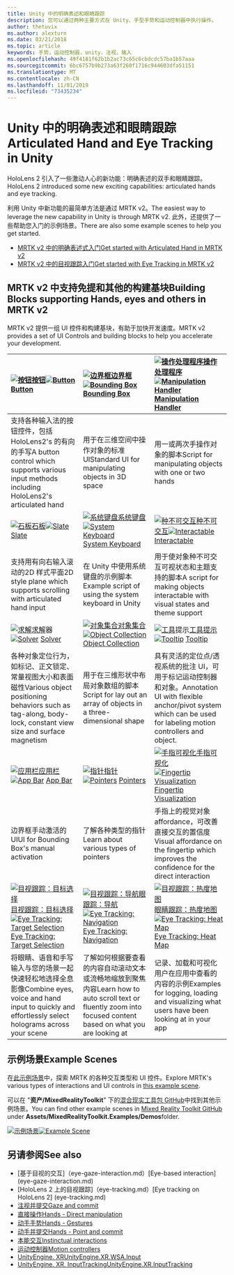 ```yaml
---
title: Unity 中的明确表述和眼睛跟踪
description: 您可以通过两种主要方式在 Unity、手型手势和运动控制器中执行操作。
author: thetuvix
ms.author: alexturn
ms.date: 03/21/2018
ms.topic: article
keywords: 手势，运动控制器，unity，注视，输入
ms.openlocfilehash: 49f4181f62b1b2ac73c65c6cbdcdc57ba1b57aaa
ms.sourcegitcommit: 6bc6757b9b273a63f260f1716c944603dfa51151
ms.translationtype: MT
ms.contentlocale: zh-CN
ms.lasthandoff: 11/01/2019
ms.locfileid: "73435234"
---
```

# <a name="articulated-hand-and-eye-tracking-in-unity"></a><span data-ttu-id="1c119-104">Unity 中的明确表述和眼睛跟踪</span><span class="sxs-lookup"><span data-stu-id="1c119-104">Articulated Hand and Eye Tracking in Unity</span></span>

<span data-ttu-id="1c119-105">HoloLens 2 引入了一些激动人心的新功能：明确表述的双手和眼睛跟踪。</span><span class="sxs-lookup"><span data-stu-id="1c119-105">HoloLens 2 introduced some new exciting capabilities: articulated hands and eye tracking.</span></span>

<span data-ttu-id="1c119-106">利用 Unity 中新功能的最简单方法是通过 MRTK v2。</span><span class="sxs-lookup"><span data-stu-id="1c119-106">The easiest way to leverage the new capability in Unity is through MRTK v2.</span></span> <span data-ttu-id="1c119-107">此外，还提供了一些帮助您入门的示例场景。</span><span class="sxs-lookup"><span data-stu-id="1c119-107">There are also some example scenes to help you get started.</span></span> 

* [<span data-ttu-id="1c119-108">MRTK v2 中的明确表述式入门</span><span class="sxs-lookup"><span data-stu-id="1c119-108">Get started with Articulated Hand  in MRTK v2</span></span>](https://microsoft.github.io/MixedRealityToolkit-Unity/Documentation/InputSystem/HandTracking.html)
* [<span data-ttu-id="1c119-109">MRTK v2 中的目视跟踪入门</span><span class="sxs-lookup"><span data-stu-id="1c119-109">Get started with Eye Tracking in MRTK v2</span></span>](https://microsoft.github.io/MixedRealityToolkit-Unity/Documentation/EyeTracking/EyeTracking_Main.html)


## <a name="building-blocks-supporting-hands-eyes-and-others-in-mrtk-v2"></a><span data-ttu-id="1c119-110">MRTK v2 中支持免提和其他的构建基块</span><span class="sxs-lookup"><span data-stu-id="1c119-110">Building Blocks supporting Hands, eyes and others in MRTK v2</span></span>

<span data-ttu-id="1c119-111">MRTK v2 提供一组 UI 控件和构建基块，有助于加快开发速度。</span><span class="sxs-lookup"><span data-stu-id="1c119-111">MRTK v2 provides a set of UI Controls and building blocks to help you accelerate your development.</span></span> 

|  <span data-ttu-id="1c119-112">[![按钮](images/MRTK_Button_Main.png)](https://microsoft.github.io/MixedRealityToolkit-Unity/Documentation/README_Button.html)[按钮](https://microsoft.github.io/MixedRealityToolkit-Unity/Documentation/README_Button.html)</span><span class="sxs-lookup"><span data-stu-id="1c119-112">[![Button](images/MRTK_Button_Main.png)](https://microsoft.github.io/MixedRealityToolkit-Unity/Documentation/README_Button.html) [Button](https://microsoft.github.io/MixedRealityToolkit-Unity/Documentation/README_Button.html)</span></span> | <span data-ttu-id="1c119-113">[![边界框](images/MRTK_BoundingBox_Main.png)](https://microsoft.github.io/MixedRealityToolkit-Unity/Documentation/README_BoundingBox.html)[边界框](https://microsoft.github.io/MixedRealityToolkit-Unity/Documentation/README_BoundingBox.html)</span><span class="sxs-lookup"><span data-stu-id="1c119-113">[![Bounding Box](images/MRTK_BoundingBox_Main.png)](https://microsoft.github.io/MixedRealityToolkit-Unity/Documentation/README_BoundingBox.html) [Bounding Box](https://microsoft.github.io/MixedRealityToolkit-Unity/Documentation/README_BoundingBox.html)</span></span> | <span data-ttu-id="1c119-114">[![操作处理程序](images/MRTK_Manipulation_Main.png)](https://microsoft.github.io/MixedRealityToolkit-Unity/Documentation/README_ManipulationHandler.html)[操作处理程序](https://microsoft.github.io/MixedRealityToolkit-Unity/Documentation/README_ManipulationHandler.html)</span><span class="sxs-lookup"><span data-stu-id="1c119-114">[![Manipulation Handler](images/MRTK_Manipulation_Main.png)](https://microsoft.github.io/MixedRealityToolkit-Unity/Documentation/README_ManipulationHandler.html) [Manipulation Handler](https://microsoft.github.io/MixedRealityToolkit-Unity/Documentation/README_ManipulationHandler.html)</span></span> |
|:--- | :--- | :--- |
| <span data-ttu-id="1c119-115">支持各种输入法的按钮控件，包括 HoloLens2's 的有向的手写</span><span class="sxs-lookup"><span data-stu-id="1c119-115">A button control which supports various input methods including HoloLens2's articulated hand</span></span> | <span data-ttu-id="1c119-116">用于在三维空间中操作对象的标准 UI</span><span class="sxs-lookup"><span data-stu-id="1c119-116">Standard UI for manipulating objects in 3D space</span></span> | <span data-ttu-id="1c119-117">用一或两次手操作对象的脚本</span><span class="sxs-lookup"><span data-stu-id="1c119-117">Script for manipulating objects with one or two hands</span></span> |
|  <span data-ttu-id="1c119-118">[![石板](images/MRTK_Slate_Main.png)](https://microsoft.github.io/MixedRealityToolkit-Unity/Documentation/README_Slate.html)[石板](https://microsoft.github.io/MixedRealityToolkit-Unity/Documentation/README_Slate.html)</span><span class="sxs-lookup"><span data-stu-id="1c119-118">[![Slate](images/MRTK_Slate_Main.png)](https://microsoft.github.io/MixedRealityToolkit-Unity/Documentation/README_Slate.html) [Slate](https://microsoft.github.io/MixedRealityToolkit-Unity/Documentation/README_Slate.html)</span></span> | <span data-ttu-id="1c119-119">[![系统键盘](images/MRTK_SystemKeyboard_Main.png)](https://microsoft.github.io/MixedRealityToolkit-Unity/Documentation/README_SystemKeyboard.html)[系统键盘](https://microsoft.github.io/MixedRealityToolkit-Unity/Documentation/README_SystemKeyboard.html)</span><span class="sxs-lookup"><span data-stu-id="1c119-119">[![System Keyboard](images/MRTK_SystemKeyboard_Main.png)](https://microsoft.github.io/MixedRealityToolkit-Unity/Documentation/README_SystemKeyboard.html) [System Keyboard](https://microsoft.github.io/MixedRealityToolkit-Unity/Documentation/README_SystemKeyboard.html)</span></span> | <span data-ttu-id="1c119-120">[![种不可交互](images/InteractableExamples.png)](https://microsoft.github.io/MixedRealityToolkit-Unity/Documentation/README_Interactable.html)[种不可交互](https://microsoft.github.io/MixedRealityToolkit-Unity/Documentation/README_Interactable.html)</span><span class="sxs-lookup"><span data-stu-id="1c119-120">[![Interactable](images/InteractableExamples.png)](https://microsoft.github.io/MixedRealityToolkit-Unity/Documentation/README_Interactable.html) [Interactable](https://microsoft.github.io/MixedRealityToolkit-Unity/Documentation/README_Interactable.html)</span></span> |
| <span data-ttu-id="1c119-121">支持用有向右输入滚动的2D 样式平面</span><span class="sxs-lookup"><span data-stu-id="1c119-121">2D style plane which supports scrolling with articulated hand input</span></span> | <span data-ttu-id="1c119-122">在 Unity 中使用系统键盘的示例脚本</span><span class="sxs-lookup"><span data-stu-id="1c119-122">Example script of using the system keyboard in Unity</span></span>  | <span data-ttu-id="1c119-123">用于使对象种不可交互可视状态和主题支持的脚本</span><span class="sxs-lookup"><span data-stu-id="1c119-123">A script for making objects interactable with visual states and theme support</span></span> |
|  <span data-ttu-id="1c119-124">[![求解](images/MRTK_Solver_Main.png)](https://microsoft.github.io/MixedRealityToolkit-Unity/Documentation/README_Solver.html)[求解](https://microsoft.github.io/MixedRealityToolkit-Unity/Documentation/README_Solver.html)器</span><span class="sxs-lookup"><span data-stu-id="1c119-124">[![Solver](images/MRTK_Solver_Main.png)](https://microsoft.github.io/MixedRealityToolkit-Unity/Documentation/README_Solver.html) [Solver](https://microsoft.github.io/MixedRealityToolkit-Unity/Documentation/README_Solver.html)</span></span> | <span data-ttu-id="1c119-125">[![对象集合](images/MRTK_ObjectCollection_Main.png)](https://microsoft.github.io/MixedRealityToolkit-Unity/Documentation/README_ManipulationHandler.html)[对象集合](https://microsoft.github.io/MixedRealityToolkit-Unity/Documentation/README_ManipulationHandler.html)</span><span class="sxs-lookup"><span data-stu-id="1c119-125">[![Object Collection](images/MRTK_ObjectCollection_Main.png)](https://microsoft.github.io/MixedRealityToolkit-Unity/Documentation/README_ManipulationHandler.html) [Object Collection](https://microsoft.github.io/MixedRealityToolkit-Unity/Documentation/README_ManipulationHandler.html)</span></span> | <span data-ttu-id="1c119-126">[![工具](images/MRTK_Tooltip_Main.png)](https://microsoft.github.io/MixedRealityToolkit-Unity/Documentation/README_Tooltip.html)提示[工具提示](https://microsoft.github.io/MixedRealityToolkit-Unity/Documentation/README_Tooltip.html)</span><span class="sxs-lookup"><span data-stu-id="1c119-126">[![Tooltip](images/MRTK_Tooltip_Main.png)](https://microsoft.github.io/MixedRealityToolkit-Unity/Documentation/README_Tooltip.html) [Tooltip](https://microsoft.github.io/MixedRealityToolkit-Unity/Documentation/README_Tooltip.html)</span></span> |
| <span data-ttu-id="1c119-127">各种对象定位行为，如标记、正文锁定、常量视图大小和表面磁性</span><span class="sxs-lookup"><span data-stu-id="1c119-127">Various object positioning behaviors such as tag-along, body-lock, constant view size and surface magnetism</span></span> | <span data-ttu-id="1c119-128">用于在三维形状中布局对象数组的脚本</span><span class="sxs-lookup"><span data-stu-id="1c119-128">Script for lay out an array of objects in a three-dimensional shape</span></span> | <span data-ttu-id="1c119-129">具有灵活的定位点/透视系统的批注 UI，可用于标记运动控制器和对象。</span><span class="sxs-lookup"><span data-stu-id="1c119-129">Annotation UI with flexible anchor/pivot system which can be used for labeling motion controllers and object.</span></span> |
|  <span data-ttu-id="1c119-130">[![应用栏](images/MRTK_AppBar_Main.png)](https://microsoft.github.io/MixedRealityToolkit-Unity/Documentation/README_AppBar.html)[应用栏](https://microsoft.github.io/MixedRealityToolkit-Unity/Documentation/README_AppBar.html)</span><span class="sxs-lookup"><span data-stu-id="1c119-130">[![App Bar](images/MRTK_AppBar_Main.png)](https://microsoft.github.io/MixedRealityToolkit-Unity/Documentation/README_AppBar.html) [App Bar](https://microsoft.github.io/MixedRealityToolkit-Unity/Documentation/README_AppBar.html)</span></span> | <span data-ttu-id="1c119-131">[![指针](images/MRTK_Pointer_Main.png)](https://microsoft.github.io/MixedRealityToolkit-Unity/Documentation/README_Pointers.html)[指针](https://microsoft.github.io/MixedRealityToolkit-Unity/Documentation/README_Pointers.html)</span><span class="sxs-lookup"><span data-stu-id="1c119-131">[![Pointers](images/MRTK_Pointer_Main.png)](https://microsoft.github.io/MixedRealityToolkit-Unity/Documentation/README_Pointers.html) [Pointers](https://microsoft.github.io/MixedRealityToolkit-Unity/Documentation/README_Pointers.html)</span></span> | <span data-ttu-id="1c119-132">[![手指可视化](images/MRTK_FingertipVisualization_Main.png)](https://microsoft.github.io/MixedRealityToolkit-Unity/Documentation/README_FingertipVisualization.html)[手指可视化](https://microsoft.github.io/MixedRealityToolkit-Unity/Documentation/README_FingertipVisualization.html)</span><span class="sxs-lookup"><span data-stu-id="1c119-132">[![Fingertip Visualization](images/MRTK_FingertipVisualization_Main.png)](https://microsoft.github.io/MixedRealityToolkit-Unity/Documentation/README_FingertipVisualization.html) [Fingertip Visualization](https://microsoft.github.io/MixedRealityToolkit-Unity/Documentation/README_FingertipVisualization.html)</span></span> |
| <span data-ttu-id="1c119-133">边界框手动激活的 UI</span><span class="sxs-lookup"><span data-stu-id="1c119-133">UI for Bounding Box's manual activation</span></span> | <span data-ttu-id="1c119-134">了解各种类型的指针</span><span class="sxs-lookup"><span data-stu-id="1c119-134">Learn about various types of pointers</span></span> | <span data-ttu-id="1c119-135">手指上的视觉对象 affordance，可改善直接交互的置信度</span><span class="sxs-lookup"><span data-stu-id="1c119-135">Visual affordance on the fingertip which improves the confidence for the direct interaction</span></span> |
|  <span data-ttu-id="1c119-136">[![目视跟踪：目标选择](images/mrtk_et_targetselect.png)](https://microsoft.github.io/MixedRealityToolkit-Unity/Documentation/EyeTracking/EyeTracking_TargetSelection.html)[目视跟踪：目标选择](https://microsoft.github.io/MixedRealityToolkit-Unity/Documentation/EyeTracking/EyeTracking_TargetSelection.html)</span><span class="sxs-lookup"><span data-stu-id="1c119-136">[![Eye Tracking: Target Selection](images/mrtk_et_targetselect.png)](https://microsoft.github.io/MixedRealityToolkit-Unity/Documentation/EyeTracking/EyeTracking_TargetSelection.html) [Eye Tracking: Target Selection](https://microsoft.github.io/MixedRealityToolkit-Unity/Documentation/EyeTracking/EyeTracking_TargetSelection.html)</span></span> | <span data-ttu-id="1c119-137">[![目视跟踪：导航](images/mrtk_et_navigation.png)](https://microsoft.github.io/MixedRealityToolkit-Unity/Documentation/EyeTracking/EyeTracking_Navigation.html)[眼跟踪：导航](https://microsoft.github.io/MixedRealityToolkit-Unity/Documentation/EyeTracking/EyeTracking_Navigation.html)</span><span class="sxs-lookup"><span data-stu-id="1c119-137">[![Eye Tracking: Navigation](images/mrtk_et_navigation.png)](https://microsoft.github.io/MixedRealityToolkit-Unity/Documentation/EyeTracking/EyeTracking_Navigation.html) [Eye Tracking: Navigation](https://microsoft.github.io/MixedRealityToolkit-Unity/Documentation/EyeTracking/EyeTracking_Navigation.html)</span></span> | <span data-ttu-id="1c119-138">[![目视跟踪：热度地图](images/mrtk_et_heatmaps.png)](https://microsoft.github.io/MixedRealityToolkit-Unity/Documentation/EyeTracking/EyeTracking_Visualization.html)[眼睛跟踪：热度地图](https://microsoft.github.io/MixedRealityToolkit-Unity/Documentation/EyeTracking/EyeTracking_Visualization.html)</span><span class="sxs-lookup"><span data-stu-id="1c119-138">[![Eye Tracking: Heat Map](images/mrtk_et_heatmaps.png)](https://microsoft.github.io/MixedRealityToolkit-Unity/Documentation/EyeTracking/EyeTracking_Visualization.html) [Eye Tracking: Heat Map](https://microsoft.github.io/MixedRealityToolkit-Unity/Documentation/EyeTracking/EyeTracking_Visualization.html)</span></span> |
| <span data-ttu-id="1c119-139">将眼睛、语音和手写输入与您的场景一起快速轻松地选择全息影像</span><span class="sxs-lookup"><span data-stu-id="1c119-139">Combine eyes, voice and hand input to quickly and effortlessly select holograms across your scene</span></span> | <span data-ttu-id="1c119-140">了解如何根据要查看的内容自动滚动文本或流畅地缩放到聚焦内容</span><span class="sxs-lookup"><span data-stu-id="1c119-140">Learn how to auto scroll text or fluently zoom into focused content based on what you are looking at</span></span>| <span data-ttu-id="1c119-141">记录、加载和可视化用户在应用中查看的内容的示例</span><span class="sxs-lookup"><span data-stu-id="1c119-141">Examples for logging, loading and visualizing what users have been looking at in your app</span></span> |

## <a name="example-scenes"></a><span data-ttu-id="1c119-142">示例场景</span><span class="sxs-lookup"><span data-stu-id="1c119-142">Example Scenes</span></span>
<span data-ttu-id="1c119-143">在[此示例场景](https://microsoft.github.io/MixedRealityToolkit-Unity/Documentation/README_HandInteractionExamples.html)中，探索 MRTK 的各种交互类型和 UI 控件。</span><span class="sxs-lookup"><span data-stu-id="1c119-143">Explore MRTK's various types of interactions and UI controls in [this example scene](https://microsoft.github.io/MixedRealityToolkit-Unity/Documentation/README_HandInteractionExamples.html).</span></span>

<span data-ttu-id="1c119-144">可以在 "**资产/MixedRealityToolkit**" 下的[混合现实工具包 GitHub](https://github.com/Microsoft/MixedRealityToolkit-Unity)中找到其他示例场景。</span><span class="sxs-lookup"><span data-stu-id="1c119-144">You can find  other example scenes in [Mixed Reality Toolkit GitHub](https://github.com/Microsoft/MixedRealityToolkit-Unity) under **Assets/MixedRealityToolkit.Examples/Demos**folder.</span></span>

<span data-ttu-id="1c119-145">[![示例场景](images/MRTK_Examples.png)](https://microsoft.github.io/MixedRealityToolkit-Unity/Documentation/README_HandInteractionExamples.html)</span><span class="sxs-lookup"><span data-stu-id="1c119-145">[![Example Scene](images/MRTK_Examples.png)](https://microsoft.github.io/MixedRealityToolkit-Unity/Documentation/README_HandInteractionExamples.html)</span></span>

## <a name="see-also"></a><span data-ttu-id="1c119-146">另请参阅</span><span class="sxs-lookup"><span data-stu-id="1c119-146">See also</span></span>

* <span data-ttu-id="1c119-147">[基于目视的交互]（eye-gaze-interaction.md）</span><span class="sxs-lookup"><span data-stu-id="1c119-147">[Eye-based interaction] (eye-gaze-interaction.md)</span></span>
* <span data-ttu-id="1c119-148">[HoloLens 2 上的目视跟踪]（eye-tracking.md）</span><span class="sxs-lookup"><span data-stu-id="1c119-148">[Eye tracking on HoloLens 2] (eye-tracking.md)</span></span>
* [<span data-ttu-id="1c119-149">注视并提交</span><span class="sxs-lookup"><span data-stu-id="1c119-149">Gaze and commit</span></span>](gaze-and-commit.md)
* [<span data-ttu-id="1c119-150">直接操作</span><span class="sxs-lookup"><span data-stu-id="1c119-150">Hands - Direct manipulation</span></span>](direct-manipulation.md)
* [<span data-ttu-id="1c119-151">动手手势</span><span class="sxs-lookup"><span data-stu-id="1c119-151">Hands - Gestures</span></span>](gaze-and-commit.md#composite-gestures)
* [<span data-ttu-id="1c119-152">动手并提交</span><span class="sxs-lookup"><span data-stu-id="1c119-152">Hands - Point and commit</span></span>](point-and-commit.md)
* [<span data-ttu-id="1c119-153">本能交互</span><span class="sxs-lookup"><span data-stu-id="1c119-153">Instinctual interactions</span></span>](interaction-fundamentals.md)
* [<span data-ttu-id="1c119-154">运动控制器</span><span class="sxs-lookup"><span data-stu-id="1c119-154">Motion controllers</span></span>](motion-controllers.md)
* [<span data-ttu-id="1c119-155">UnityEngine. XR</span><span class="sxs-lookup"><span data-stu-id="1c119-155">UnityEngine.XR.WSA.Input</span></span>](https://docs.unity3d.com/ScriptReference/XR.WSA.Input.InteractionManager.html)
* [<span data-ttu-id="1c119-156">UnityEngine. XR. InputTracking</span><span class="sxs-lookup"><span data-stu-id="1c119-156">UnityEngine.XR.InputTracking</span></span>](https://docs.unity3d.com/ScriptReference/XR.InputTracking.html)
